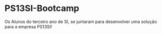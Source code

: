 # PS13SI-Bootcamp
Os Alunos do terceiro ano de SI, se juntaram para desenvolver uma solução para a empresa PS13SI!
